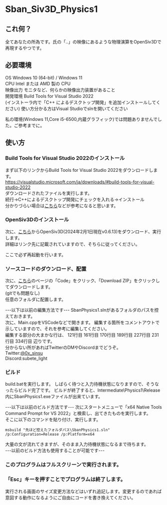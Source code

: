 # Sban_Siv3D_Physics1  
## これ何？  
全てあなたの所為です。氏の「..」の映像にあるような物理演算をOpenSiv3Dで再現するやつです。  

## 必要環境  
OS	Windows 10 (64-bit) / Windows 11  
CPU	Intel または AMD 製の CPU  
映像出力	モニタなど、何らかの映像出力装置があること  
開発環境 Build Tools for Visual Studio 2022  
        (インストーラ内で「C++ によるデスクトップ開発」を追加インストールしてください)
        使い方分かる方はVisual Studioでslnを開いてください  

私の環境(Windows 11,Core i5-6500,内蔵グラフィック)では問題ありませんでした。ご参考までに。  


## 使い方  
### Build Tools for Visual Studio 2022のインストール  
まず以下のリンクからBuild Tools for Visual Studio 2022をダウンロードします。  
https://visualstudio.microsoft.com/ja/downloads/#build-tools-for-visual-studio-2022  
ダウンロードされたファイルを実行します。  
続行→C++によるデスクトップ開発にチェックを入れる→インストール  
分かりづらい場合は[こちら](https://www.kkaneko.jp/tools/win/buildtool2022.html)などが参考になると思います。  
  
### OpenSiv3Dのインストール  
次に、[こちら](https://siv3d.github.io/ja-jp/)からOpenSiv3D(2024年2月1日現在v0.6.13)をダウンロード、実行します。  
詳細はリンク先に記載されていますので、そちらに従ってください。  
  
ここで必ず再起動を行います。 
  
### ソースコードのダウンロード、配置  
次に、[こちら](https://github.com/0x-sinsu/Sban_Siv3D_Physics1)のページの「Code」をクリック、「Download ZIP」をクリックしてダウンロードします。  
(gitでも問題なし)  
任意のフォルダに配置します。  


---以下は以前の編集方法です---
SbanPhysics1.slnがあるフォルダのパスを控えておきます。  
次に、Main.cppをVSCodeなどで開きます。
編集する箇所をコメントアウトで示していますので、それを参考に編集してください。  
編集する部分の大まかな行は、
121行目
161行目
170行目
189行目
227行目
231行目
334行目
辺りです。  
分からない所があればTwitterのDMやDiscordまでどうぞ。  
Twitter:[@0x_sinsu](https://twitter.com/0x_sinsu)  
Discord:subete_light  
  
### ビルド
build.batを実行します。
しばらく待つと入力待機状態になりますので、そうなったらビルド完了です。
ビルドが終了すると、Intermediate\Physics1\Release内にSbanPhysics1.exeファイルが出来ています。 

---以下は以前のビルド方法です---
次にスタートメニューで「x64 Native Tools Command Prompt for VS 2022」と検索し、出てきたものを実行します。  
そこに以下のコマンドを貼り付け、実行します。  
```Batchfile
msbuild "先ほど控えたフォルダパス\SbanPhysics1.sln" /p:Configuration=Release /p:Platform=x64
```
大量の文が流れてきますが、そのまま入力待機状態になるまで待ちます。  
---以前のビルド方法も使用することが可能です---
  
### このプログラムはフルスクリーンで実行されます。  
### 「Esc」キーを押すことでプログラムは終了します。  
実行される画面のサイズ変更方法などはいずれ追記します。変更するのであれば意図する動作になるようにご自由にコードを書き換えてください。  
